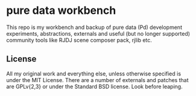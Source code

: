 pure data workbench
===================

This repo is my workbench and backup of pure data (Pd) development experiments, abstractions, externals and useful (but no longer supported) community tools like RJDJ scene composer pack, rjlib etc.


License
-----------------------

All my original work and everything else, unless otherwise specified is under the MIT License. There are a number of externals and patches that are GPLv{2,3} or under the Standard BSD license. Look before leaping.